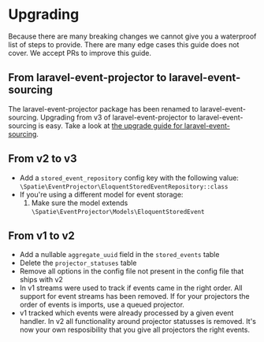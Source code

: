 # Upgrading

Because there are many breaking changes we cannot give you a waterproof list of steps to provide. There are many edge cases this guide does not cover. We accept PRs to improve this guide.


## From laravel-event-projector to laravel-event-sourcing

The laravel-event-projector package has been renamed to laravel-event-sourcing. Upgrading from v3 of laravel-event-projector to laravel-event-sourcing is easy. Take a look at [the upgrade guide for laravel-event-sourcing](https://github.com/spatie/laravel-event-sourcing/blob/master/UPGRADING.md).

## From v2 to v3

- Add a `stored_event_repository` config key with the following value: `\Spatie\EventProjector\EloquentStoredEventRepository::class`
- If you're using a different model for event storage:
    1. Make sure the model extends `\Spatie\EventProjector\Models\EloquentStoredEvent`


## From v1 to v2

- Add a nullable `aggregate_uuid` field in the `stored_events` table
- Delete the `projector_statuses` table
- Remove all options in the config file not present in the config file that ships with v2
- In v1 streams were used to track if events came in the right order.  All support for event streams has been removed. If for your projectors the order of events is imports, use a queued projector.
- v1 tracked which events were already processed by a given event handler. In v2 all functionality around projector statusses is removed. It's now your own resposibility that you give all projectors the right events. 
